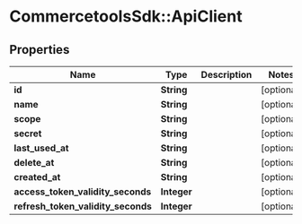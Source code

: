 # CommercetoolsSdk::ApiClient

## Properties
Name | Type | Description | Notes
------------ | ------------- | ------------- | -------------
**id** | **String** |  | [optional] 
**name** | **String** |  | [optional] 
**scope** | **String** |  | [optional] 
**secret** | **String** |  | [optional] 
**last_used_at** | **String** |  | [optional] 
**delete_at** | **String** |  | [optional] 
**created_at** | **String** |  | [optional] 
**access_token_validity_seconds** | **Integer** |  | [optional] 
**refresh_token_validity_seconds** | **Integer** |  | [optional] 

